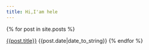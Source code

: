 ```yaml
---
title: Hi,I'am hele
---
```


{% for post in site.posts %}
<tr>
<td><a href="{{post.url}}">{{post.title}}</a></td>
<td>{{post.date|date_to_string}}</td>
</a>
</tr>
{% endfor %}